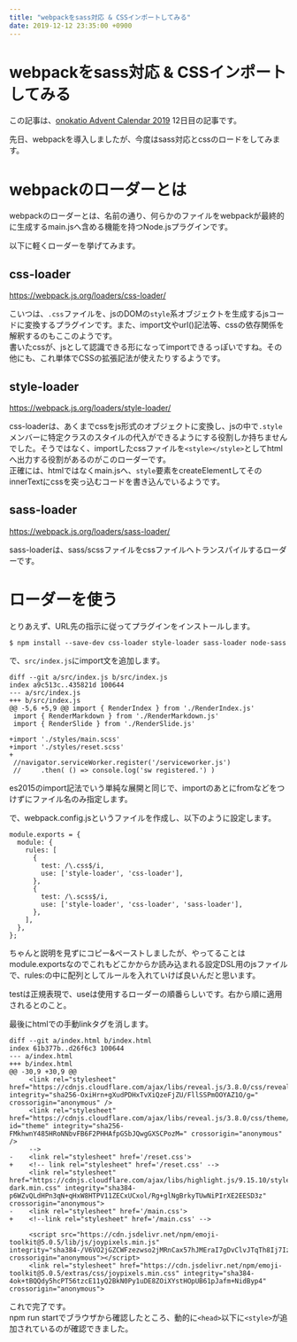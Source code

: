 ```yaml
---
title: "webpackをsass対応 & CSSインポートしてみる"
date: 2019-12-12 23:35:00 +0900
---
```


webpackをsass対応 & CSSインポートしてみる
===

この記事は、[onokatio Advent Calendar 2019](/adventcalendar/2019/onokatio) 12日目の記事です。

先日、webpackを導入しましたが、今度はsass対応とcssのロードをしてみます。

# webpackのローダーとは

webpackのローダーとは、名前の通り、何らかのファイルをwebpackが最終的に生成するmain.jsへ含める機能を持つNode.jsプラグインです。

以下に軽くローダーを挙げてみます。

## css-loader

https://webpack.js.org/loaders/css-loader/

こいつは、`.css`ファイルを、jsのDOMの`style`系オブジェクトを生成するjsコードに変換するプラグインです。また、import文やurl()記法等、cssの依存関係を解釈するのもここのようです。  
書いたcssが、jsとして認識できる形になってimportできるっぽいですね。その他にも、これ単体でCSSの拡張記法が使えたりするようです。

## style-loader

https://webpack.js.org/loaders/style-loader/

css-loaderは、あくまでcssをjs形式のオブジェクトに変換し、jsの中で`.style`メンバーに特定クラスのスタイルの代入ができるようにする役割しか持ちませんでした。そうではなく、importしたcssファイルを`<style></style>`としてhtmlへ出力する役割があるのがこのローダーです。  
正確には、htmlではなくmain.jsへ、`style`要素をcreateElementしてそのinnerTextにcssを突っ込むコードを書き込んでいるようです。

## sass-loader

https://webpack.js.org/loaders/sass-loader/

sass-loaderは、sass/scssファイルをcssファイルへトランスパイルするローダーです。

# ローダーを使う

とりあえず、URL先の指示に従ってプラグインをインストールします。

```shell
$ npm install --save-dev css-loader style-loader sass-loader node-sass
```

で、`src/index.js`にimport文を追加します。

```diff=
diff --git a/src/index.js b/src/index.js
index a9c513c..435821d 100644
--- a/src/index.js
+++ b/src/index.js
@@ -5,6 +5,9 @@ import { RenderIndex } from './RenderIndex.js'
 import { RenderMarkdown } from './RenderMarkdown.js'
 import { RenderSlide } from './RenderSlide.js'

+import './styles/main.scss'
+import './styles/reset.scss'
+
 //navigator.serviceWorker.register('/serviceworker.js')
 //     .then( () => console.log('sw registered.') )

```

es2015のimport記法でいう単純な展開と同じで、importのあとにfromなどをつけずにファイル名のみ指定します。

で、webpack.config.jsというファイルを作成し、以下のように設定します。

```js=
module.exports = {
  module: {
    rules: [
      {
        test: /\.css$/i,
        use: ['style-loader', 'css-loader'],
      },
      {
        test: /\.scss$/i,
        use: ['style-loader', 'css-loader', 'sass-loader'],
      },
    ],
  },
};
```

ちゃんと説明を見ずにコピー&ペーストしましたが、やってることはmodule.exportsなのでこれもどこかからか読み込まれる設定DSL用のjsファイルで、rules:の中に配列としてルールを入れていけば良いんだと思います。

testは正規表現で、useは使用するローダーの順番らしいです。右から順に適用されるとのこと。

最後にhtmlでの手動linkタグを消します。

```diff=
diff --git a/index.html b/index.html
index 61b377b..d26f6c3 100644
--- a/index.html
+++ b/index.html
@@ -30,9 +30,9 @@
     <link rel="stylesheet" href="https://cdnjs.cloudflare.com/ajax/libs/reveal.js/3.8.0/css/reveal.min.css" integrity="sha256-OxiHrn+gXudPDHxTvXiQzeFjZU/FllSSPmOOYAZ1O/g=" crossorigin="anonymous" />
     <link rel="stylesheet" href="https://cdnjs.cloudflare.com/ajax/libs/reveal.js/3.8.0/css/theme/black.min.css" id="theme" integrity="sha256-FMkhwnY485HRoNNbvFB6F2PHHAfpGSbJQwgGXSCPozM=" crossorigin="anonymous" />
     -->
-    <link rel="stylesheet" href='/reset.css'>
+    <!-- link rel="stylesheet" href='/reset.css' -->
     <link rel="stylesheet" href="https://cdnjs.cloudflare.com/ajax/libs/highlight.js/9.15.10/styles/solarized-dark.min.css" integrity="sha384-p6WZvQLdHPn3qN+qHxW8HTPV11ZECxUCxol/Rg+glNgBrkyTUwNiPIrXE2EESD3z" crossorigin="anonymous">
-    <link rel="stylesheet" href='/main.css'>
+    <!--link rel="stylesheet" href='/main.css' -->

     <script src="https://cdn.jsdelivr.net/npm/emoji-toolkit@5.0.5/lib/js/joypixels.min.js" integrity="sha384-/V6VO2jGZCWFzezwso2jMRnCax57hJMEraI7gDvClvJTqTh8Ij7IzfAmdzkHQDDS" crossorigin="anonymous"></script>
     <link rel="stylesheet" href="https://cdn.jsdelivr.net/npm/emoji-toolkit@5.0.5/extras/css/joypixels.min.css" integrity="sha384-4ok+tBQQdy5hcPT56tzcE11yQ2BkN0Py1uDE8ZOiXYstHOpUB61pJafm+NidByp4" crossorigin="anonymous">
```

これで完了です。  
npm run startでブラウザから確認したところ、動的に`<head>`以下に`<style>`が追加されているのが確認できました。
